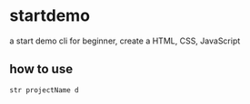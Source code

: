 # startdemo
a start demo  cli for  beginner, create a HTML, CSS, JavaScript

## how to use
```str projectName d```
